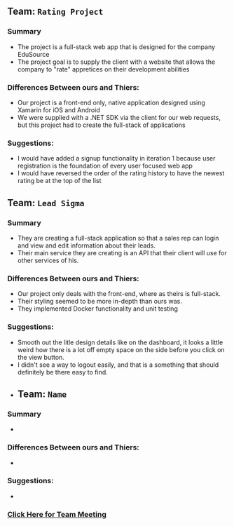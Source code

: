 ##  Team: `Rating Project`
### Summary
- The project is a full-stack web app that is designed for the company EduSource
- The project goal is to supply the client with a website that allows the company to "rate" appretices on their development abilities 
### Differences Between ours and Thiers:
- Our project is a front-end only, native application designed using Xamarin for iOS and Android
- We were supplied with a .NET SDK via the client for our web requests, but this project had to create the full-stack of applications
### Suggestions:
- I would have added a signup functionality in iteration 1 because user registration is the foundation of every user focused web app
- I would have reversed the order of the rating history to have the newest rating be at the top of the list
##  Team: `Lead Sigma`
### Summary
- They are creating a full-stack application so that a sales rep can login and view and edit information about their leads. 
- Their main service they are creating is an API that their client will use for other services of his.
### Differences Between ours and Thiers:
- Our project only deals with the front-end, where as theirs is full-stack.
- Their styling seemed to be more in-depth than ours was.
- They implemented Docker functionality and unit testing
### Suggestions:
- Smooth out the litle design details like on the dashboard, it looks a little weird how there is a lot off empty space on the side before you click on the view button.
- I didn't see a way to logout easily, and that is a something that should definitely be there easy to find.
- ##  Team: `Name`
### Summary
- 
### Differences Between ours and Thiers:
- 
### Suggestions:
- 
### [Click Here for Team Meeting](https://github.com/mkeen31/trust-admin-app/blob/master/MeetingMinutes/Team/12-4-2020.md)
